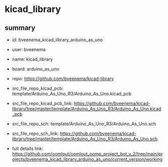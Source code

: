 # kicad_library
 
## summary 
* id: bveenema_kicad_library_arduino_as_uno
* user: bveenema
* name: kicad_library
* board: arduino_as_uno
* repo: https://github.com/bveenema/kicad-library
* src_file_repo_kicad_pcb: template/Arduino_As_Uno_R3/Arduino_As_Uno.kicad_pcb
* src_file_repo_kicad_pcb_link: https://github.com/bveenema/kicad-library/tree/master/template/Arduino_As_Uno_R3/Arduino_As_Uno.kicad_pcb


* src_file_repo_sch: template/Arduino_As_Uno_R3/Arduino_As_Uno.sch
* src_file_repo_sch_link: https://github.com/bveenema/kicad-library/tree/master/template/Arduino_As_Uno_R3/Arduino_As_Uno.sch
* full details link: https://github.com/oomlout/oomlout_oomp_project_bot_v_2/tree/main/projects/bveenema_kicad_library_arduino_as_uno/current_version/working  







